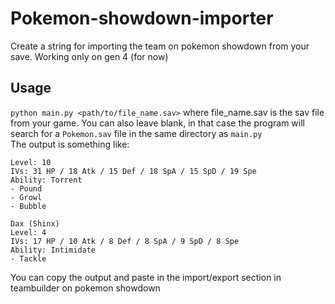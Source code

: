 # Pokemon-showdown-importer
Create a string for importing the team on pokemon showdown from your save. Working only on gen 4 (for now)

## Usage
`python main.py <path/to/file_name.sav>` where file_name.sav is the sav file from your game. 
You can also leave blank, in that case the program will search for a `Pokemon.sav` file in the same directory as `main.py`  
The output is something like:  
```Jojo (Piplup)
Level: 10
IVs: 31 HP / 18 Atk / 15 Def / 18 SpA / 15 SpD / 19 Spe
Ability: Torrent
- Pound
- Growl
- Bubble

Dax (Shinx)
Level: 4
IVs: 17 HP / 10 Atk / 8 Def / 8 SpA / 9 SpD / 8 Spe
Ability: Intimidate
- Tackle
```
You can copy the output and paste in the import/export section in teambuilder on pokemon showdown

